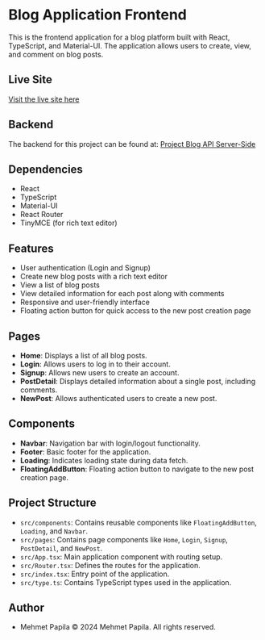 # Blog Application Frontend

This is the frontend application for a blog platform built with React, TypeScript, and Material-UI. The application allows users to create, view, and comment on blog posts.

## Live Site
[Visit the live site here](https://project-blog-api-client-side.netlify.app/)

## Backend
The backend for this project can be found at: [Project Blog API Server-Side](https://github.com/mpapila/Project-Blog-API-Server-Side)

## Dependencies
- React
- TypeScript
- Material-UI
- React Router
- TinyMCE (for rich text editor)

## Features
- User authentication (Login and Signup)
- Create new blog posts with a rich text editor
- View a list of blog posts
- View detailed information for each post along with comments
- Responsive and user-friendly interface
- Floating action button for quick access to the new post creation page

## Pages
- **Home**: Displays a list of all blog posts.
- **Login**: Allows users to log in to their account.
- **Signup**: Allows new users to create an account.
- **PostDetail**: Displays detailed information about a single post, including comments.
- **NewPost**: Allows authenticated users to create a new post.

## Components
- **Navbar**: Navigation bar with login/logout functionality.
- **Footer**: Basic footer for the application.
- **Loading**: Indicates loading state during data fetch.
- **FloatingAddButton**: Floating action button to navigate to the new post creation page.


## Project Structure
- `src/components`: Contains reusable components like `FloatingAddButton`, `Loading`, and `Navbar`.
- `src/pages`: Contains page components like `Home`, `Login`, `Signup`, `PostDetail`, and `NewPost`.
- `src/App.tsx`: Main application component with routing setup.
- `src/Router.tsx`: Defines the routes for the application.
- `src/index.tsx`: Entry point of the application.
- `src/type.ts`: Contains TypeScript types used in the application.

## Author
- Mehmet Papila © 2024 Mehmet Papila. All rights reserved.
